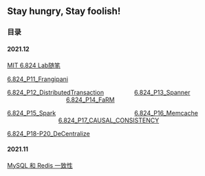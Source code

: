 ## Stay hungry, Stay foolish!



### 目录

#### 2021.12

[MIT 6.824 Lab随笔](https://zombee0.github.io/202112/mit6.824Lab随笔.html)

[6.824_P11_Frangipani](https://zombee0.github.io/202112/6.824_P11_Frangipani.html) 

[6.824_P12_DistributedTransaction](https://zombee0.github.io/202112/6.824_P12_DistributedTransaction.html) &ensp;&ensp;&ensp;&ensp;&ensp;&ensp;&ensp;&ensp;&ensp; [6.824_P13_Spanner](https://zombee0.github.io/202112/6.824_P13_Spanner.html) &ensp;&ensp;&ensp;&ensp;&ensp;&ensp;&ensp;&ensp;&ensp;&ensp;&ensp;&ensp;&ensp;&ensp;&ensp;&ensp;&ensp;&ensp;&ensp; [6.824_P14_FaRM](https://zombee0.github.io/202112/6.824_P14_FaRM.html)                                      

[6.824_P15_Spark](https://zombee0.github.io/202112/6.824_P15_Spark.html) &ensp;&ensp;&ensp;&ensp;&ensp;&ensp;&ensp;&ensp;&ensp;&ensp;&ensp;&ensp;&ensp;&ensp;&ensp;&ensp;&ensp;&ensp;&ensp;&ensp;&ensp;&ensp;&ensp;&ensp;&ensp; [6.824_P16_Memcache](https://zombee0.github.io/202112/6.824_P16_Memcache.html) &ensp;&ensp;&ensp;&ensp;&ensp;&ensp;&ensp;&ensp;&ensp;&ensp;&ensp;&ensp;&ensp;&ensp;&ensp;&ensp;&ensp;[6.824_P17_CAUSAL_CONSISTENCY](https://zombee0.github.io/202112/6.824_P17_CAUSAL_CONSISTENCY.html)

[6.824_P18-P20_DeCentralize](https://zombee0.github.io/202112/6.824_P18-P20_DeCentralize.html) &ensp;

#### 2021.11

[MySQL 和 Redis 一致性](https://zombee0.github.io/202111/MySQL和Redis一致性.html)

